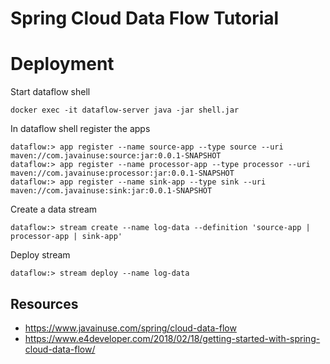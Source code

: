 # Spring Cloud Data Flow Tutorial


# Deployment

Start dataflow shell
``` 
docker exec -it dataflow-server java -jar shell.jar
```

In dataflow shell register the apps
``` 
dataflow:> app register --name source-app --type source --uri maven://com.javainuse:source:jar:0.0.1-SNAPSHOT
dataflow:> app register --name processor-app --type processor --uri maven://com.javainuse:processor:jar:0.0.1-SNAPSHOT
dataflow:> app register --name sink-app --type sink --uri maven://com.javainuse:sink:jar:0.0.1-SNAPSHOT
```
Create a data stream
``` 
dataflow:> stream create --name log-data --definition 'source-app | processor-app | sink-app'
```
Deploy stream
``` 
dataflow:> stream deploy --name log-data
```
## Resources
- https://www.javainuse.com/spring/cloud-data-flow
- https://www.e4developer.com/2018/02/18/getting-started-with-spring-cloud-data-flow/
